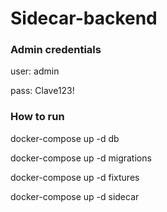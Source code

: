 # Sidecar-backend
### Admin credentials

user: admin

pass: Clave123!


### How to run

docker-compose up -d db

docker-compose up -d migrations

docker-compose up -d fixtures

docker-compose up -d sidecar